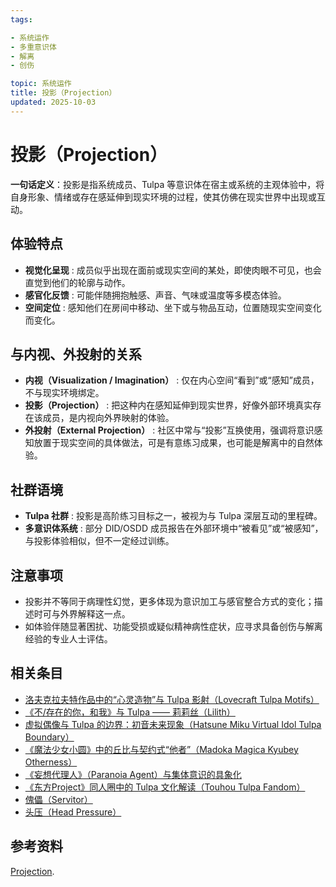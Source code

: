 ```yaml
---
tags:

- 系统运作
- 多重意识体
- 解离
- 创伤

topic: 系统运作
title: 投影（Projection）
updated: 2025-10-03
---
```


# 投影（Projection）

**一句话定义**：投影是指系统成员、Tulpa 等意识体在宿主或系统的主观体验中，将自身形象、情绪或存在感延伸到现实环境的过程，使其仿佛在现实世界中出现或互动。

## 体验特点

- **视觉化呈现** : 成员似乎出现在面前或现实空间的某处，即使肉眼不可见，也会直觉到他们的轮廓与动作。
- **感官化反馈** : 可能伴随拥抱触感、声音、气味或温度等多模态体验。
- **空间定位** : 感知他们在房间中移动、坐下或与物品互动，位置随现实空间变化而变化。

## 与内视、外投射的关系

- **内视（Visualization / Imagination）** : 仅在内心空间“看到”或“感知”成员，不与现实环境绑定。
- **投影（Projection）** : 把这种内在感知延伸到现实世界，好像外部环境真实存在该成员，是内视向外界映射的体验。
- **外投射（External Projection）** : 社区中常与“投影”互换使用，强调将意识感知放置于现实空间的具体做法，可是有意练习成果，也可能是解离中的自然体验。

## 社群语境

- **Tulpa 社群** : 投影是高阶练习目标之一，被视为与 Tulpa 深层互动的里程碑。
- **多意识体系统** : 部分 DID/OSDD 成员报告在外部环境中“被看见”或“被感知”，与投影体验相似，但不一定经过训练。

## 注意事项

- 投影并不等同于病理性幻觉，更多体现为意识加工与感官整合方式的变化；描述时可与外界解释这一点。
- 如体验伴随显著困扰、功能受损或疑似精神病性症状，应寻求具备创伤与解离经验的专业人士评估。

## 相关条目

- [洛夫克拉夫特作品中的“心灵造物”与 Tulpa 影射（Lovecraft Tulpa Motifs）](Lovecraft-Tulpa-Motifs.md)
- [《不/存在的你，和我》与 Tulpa —— 莉莉丝（Lilith）](Nonexistent-You-And-Me-Tulpa-Lilith.md)
- [虚拟偶像与 Tulpa 的边界：初音未来现象（Hatsune Miku Virtual Idol Tulpa Boundary）](Hatsune-Miku-Virtual-Idol-Tulpa-Boundary.md)
- [《魔法少女小圆》中的丘比与契约式“他者”（Madoka Magica Kyubey Otherness）](Madoka-Magica-Kyubey-Otherness.md)
- [《妄想代理人》（Paranoia Agent）与集体意识的具象化](Paranoia-Agent-Collective-Consciousness.md)
- [《东方Project》同人圈中的 Tulpa 文化解读（Touhou Tulpa Fandom）](Touhou-Tulpa-Fandom.md)
- [傀儡（Servitor）](Servitor.md)
- [头压（Head Pressure）](Head-Pressure.md)

## 参考资料

[Projection](https://pluralpedia.org/w/Projection).

